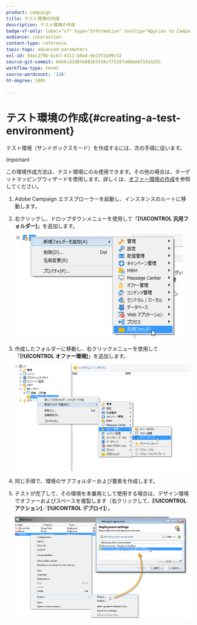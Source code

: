 ```yaml
---
product: campaign
title: テスト環境の作成
description: テスト環境の作成
badge-v7-only: label="v7" type="Informative" tooltip="Applies to Campaign Classic v7 only"
audience: interaction
content-type: reference
topic-tags: advanced-parameters
exl-id: 49ac279b-bc67-4311-b0a4-0e23f2a99c52
source-git-commit: 8debcd3d8fb883b3316cf75187a86bebf15a1d31
workflow-type: tm+mt
source-wordcount: '126'
ht-degree: 100%

---
```


# テスト環境の作成{#creating-a-test-environment}



テスト環境（サンドボックスモード）を作成するには、次の手順に従います。

>[!IMPORTANT]
>
>この環境作成方法は、テスト環境にのみ使用できます。その他の場合は、ターゲットマッピングウィザードを使用します。詳しくは、[オファー環境の作成](../../interaction/using/live-design-environments.md#creating-an-offer-environment)を参照してください。

1. Adobe Campaign エクスプローラーを起動し、インスタンスのルートに移動します。
1. 右クリックし、ドロップダウンメニューを使用して「**[!UICONTROL 汎用フォルダー]**」を追加します。

   ![](assets/offer_env_creation_001.png)

1. 作成したフォルダーに移動し、右クリックメニューを使用して「**[!UICONTROL オファー環境]**」を追加します。

   ![](assets/offer_env_creation_001bis.png)

1. 同じ手順で、環境のサブフォルダーおよび要素を作成します。
1. テストが完了して、その環境を本番用として使用する場合は、デザイン環境でオファーおよびスペースを複製します（右クリックして、**[!UICONTROL アクション]**／**[!UICONTROL デプロイ]**）。

   ![](assets/migration_interaction_5.png)
